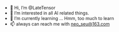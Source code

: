 - 👋 Hi, I’m @LateTensor
- 👀 I’m interested in all AI related things.
- 🌱 I’m currently learning ... Hmm, too much to learn
- 📫 always can reach me with neo_seu@163.com

<!---
LateTensor/LateTensor is a ✨ special ✨ repository because its `README.md` (this file) appears on your GitHub profile.
You can click the Preview link to take a look at your changes.
--->
